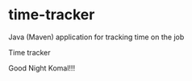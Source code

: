 # time-tracker
Java (Maven) application for tracking time on the job

Time tracker

Good Night Komal!!!

